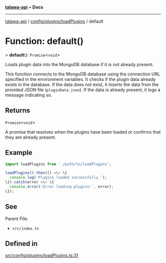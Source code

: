 [**talawa-api**](../../../../README.md) • **Docs**

***

[talawa-api](../../../../modules.md) / [config/plugins/loadPlugins](../README.md) / default

# Function: default()

\> **default**(): `Promise`\<`void`\>

Loads plugin data into the MongoDB database if it is not already present.

This function connects to the MongoDB database using the connection URL specified in the environment variables.
It checks if the plugin data already exists in the database. If the data does not exist, it inserts the data from
the provided JSON file (`pluginData.json`). If the data is already present, it logs a message indicating so.

## Returns

`Promise`\<`void`\>

A promise that resolves when the plugins have been loaded or confirms that they are already present.

## Example

```typescript
import loadPlugins from './path/to/loadPlugins';

loadPlugins().then(() =\> \{
  console.log('Plugins loaded successfully.');
\}).catch(error =\> \{
  console.error('Error loading plugins:', error);
\});
```

## See

Parent File:
- `src/index.ts`

## Defined in

[src/config/plugins/loadPlugins.ts:31](https://github.com/PalisadoesFoundation/talawa-api/blob/1f38da5423898626c6ebfa24896a9c3d008195c6/src/config/plugins/loadPlugins.ts#L31)
